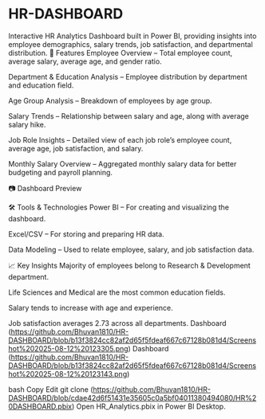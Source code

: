 # HR-DASHBOARD
Interactive HR Analytics Dashboard built in Power BI, providing insights into employee demographics, salary trends, job satisfaction, and departmental distribution.
📌 Features
Employee Overview – Total employee count, average salary, average age, and gender ratio.

Department & Education Analysis – Employee distribution by department and education field.

Age Group Analysis – Breakdown of employees by age group.

Salary Trends – Relationship between salary and age, along with average salary hike.

Job Role Insights – Detailed view of each job role’s employee count, average age, job satisfaction, and salary.

Monthly Salary Overview – Aggregated monthly salary data for better budgeting and payroll planning.

📷 Dashboard Preview

🛠 Tools & Technologies
Power BI – For creating and visualizing the dashboard.

Excel/CSV – For storing and preparing HR data.

Data Modeling – Used to relate employee, salary, and job satisfaction data.

📈 Key Insights
Majority of employees belong to Research & Development department.

Life Sciences and Medical are the most common education fields.

Salary tends to increase with age and experience.

Job satisfaction averages 2.73 across all departments.
Dashboard (https://github.com/Bhuvan1810/HR-DASHBOARD/blob/b13f3824cc82af2d65f5fdeaf667c67128b081d4/Screenshot%202025-08-12%20123305.png)
Dashboard (https://github.com/Bhuvan1810/HR-DASHBOARD/blob/b13f3824cc82af2d65f5fdeaf667c67128b081d4/Screenshot%202025-08-12%20123143.png)

bash
Copy
Edit
git clone (https://github.com/Bhuvan1810/HR-DASHBOARD/blob/cdae42d6f51431e35605c0a5bf04011380494080/HR%20DASHBOARD.pbix)
Open HR_Analytics.pbix in Power BI Desktop.
